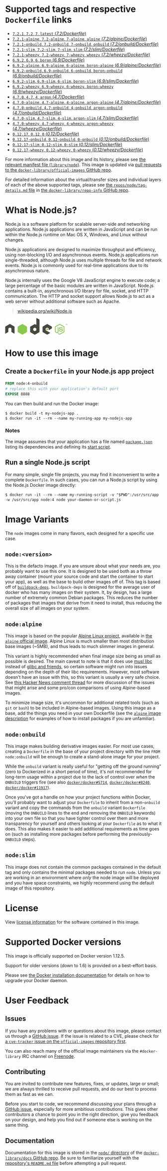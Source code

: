 # Supported tags and respective `Dockerfile` links

-	[`7.2.1`, `7.2`, `7`, `latest` (*7.2/Dockerfile*)](https://github.com/nodejs/docker-node/blob/5ac624bae8adf7f20314b503f8592760a683d935/7.2/Dockerfile)
-	[`7.2.1-alpine`, `7.2-alpine`, `7-alpine`, `alpine` (*7.2/alpine/Dockerfile*)](https://github.com/nodejs/docker-node/blob/5ac624bae8adf7f20314b503f8592760a683d935/7.2/alpine/Dockerfile)
-	[`7.2.1-onbuild`, `7.2-onbuild`, `7-onbuild`, `onbuild` (*7.2/onbuild/Dockerfile*)](https://github.com/nodejs/docker-node/blob/5ac624bae8adf7f20314b503f8592760a683d935/7.2/onbuild/Dockerfile)
-	[`7.2.1-slim`, `7.2-slim`, `7-slim`, `slim` (*7.2/slim/Dockerfile*)](https://github.com/nodejs/docker-node/blob/5ac624bae8adf7f20314b503f8592760a683d935/7.2/slim/Dockerfile)
-	[`7.2.1-wheezy`, `7.2-wheezy`, `7-wheezy`, `wheezy` (*7.2/wheezy/Dockerfile*)](https://github.com/nodejs/docker-node/blob/5ac624bae8adf7f20314b503f8592760a683d935/7.2/wheezy/Dockerfile)
-	[`6.9.2`, `6.9`, `6`, `boron` (*6.9/Dockerfile*)](https://github.com/nodejs/docker-node/blob/6948057bbd9cc1469ca0e5e64d3bd5f000d4dc97/6.9/Dockerfile)
-	[`6.9.2-alpine`, `6.9-alpine`, `6-alpine`, `boron-alpine` (*6.9/alpine/Dockerfile*)](https://github.com/nodejs/docker-node/blob/6948057bbd9cc1469ca0e5e64d3bd5f000d4dc97/6.9/alpine/Dockerfile)
-	[`6.9.2-onbuild`, `6.9-onbuild`, `6-onbuild`, `boron-onbuild` (*6.9/onbuild/Dockerfile*)](https://github.com/nodejs/docker-node/blob/6948057bbd9cc1469ca0e5e64d3bd5f000d4dc97/6.9/onbuild/Dockerfile)
-	[`6.9.2-slim`, `6.9-slim`, `6-slim`, `boron-slim` (*6.9/slim/Dockerfile*)](https://github.com/nodejs/docker-node/blob/6948057bbd9cc1469ca0e5e64d3bd5f000d4dc97/6.9/slim/Dockerfile)
-	[`6.9.2-wheezy`, `6.9-wheezy`, `6-wheezy`, `boron-wheezy` (*6.9/wheezy/Dockerfile*)](https://github.com/nodejs/docker-node/blob/6948057bbd9cc1469ca0e5e64d3bd5f000d4dc97/6.9/wheezy/Dockerfile)
-	[`4.7.0`, `4.7`, `4`, `argon` (*4.7/Dockerfile*)](https://github.com/nodejs/docker-node/blob/926106f27e3a6961191d7b802af6896a1ac892e3/4.7/Dockerfile)
-	[`4.7.0-alpine`, `4.7-alpine`, `4-alpine`, `argon-alpine` (*4.7/alpine/Dockerfile*)](https://github.com/nodejs/docker-node/blob/926106f27e3a6961191d7b802af6896a1ac892e3/4.7/alpine/Dockerfile)
-	[`4.7.0-onbuild`, `4.7-onbuild`, `4-onbuild`, `argon-onbuild` (*4.7/onbuild/Dockerfile*)](https://github.com/nodejs/docker-node/blob/926106f27e3a6961191d7b802af6896a1ac892e3/4.7/onbuild/Dockerfile)
-	[`4.7.0-slim`, `4.7-slim`, `4-slim`, `argon-slim` (*4.7/slim/Dockerfile*)](https://github.com/nodejs/docker-node/blob/926106f27e3a6961191d7b802af6896a1ac892e3/4.7/slim/Dockerfile)
-	[`4.7.0-wheezy`, `4.7-wheezy`, `4-wheezy`, `argon-wheezy` (*4.7/wheezy/Dockerfile*)](https://github.com/nodejs/docker-node/blob/926106f27e3a6961191d7b802af6896a1ac892e3/4.7/wheezy/Dockerfile)
-	[`0.12.17`, `0.12`, `0` (*0.12/Dockerfile*)](https://github.com/nodejs/docker-node/blob/4a722c29c0e52624af8b72b4711ebeba8ea39463/0.12/Dockerfile)
-	[`0.12.17-onbuild`, `0.12-onbuild`, `0-onbuild` (*0.12/onbuild/Dockerfile*)](https://github.com/nodejs/docker-node/blob/c3ff7866303b4c595ab07529cdf35f9df58f5b21/0.12/onbuild/Dockerfile)
-	[`0.12.17-slim`, `0.12-slim`, `0-slim` (*0.12/slim/Dockerfile*)](https://github.com/nodejs/docker-node/blob/4a722c29c0e52624af8b72b4711ebeba8ea39463/0.12/slim/Dockerfile)
-	[`0.12.17-wheezy`, `0.12-wheezy`, `0-wheezy` (*0.12/wheezy/Dockerfile*)](https://github.com/nodejs/docker-node/blob/4a722c29c0e52624af8b72b4711ebeba8ea39463/0.12/wheezy/Dockerfile)

For more information about this image and its history, please see [the relevant manifest file (`library/node`)](https://github.com/docker-library/official-images/blob/master/library/node). This image is updated via [pull requests to the `docker-library/official-images` GitHub repo](https://github.com/docker-library/official-images/pulls?q=label%3Alibrary%2Fnode).

For detailed information about the virtual/transfer sizes and individual layers of each of the above supported tags, please see [the `repos/node/tag-details.md` file](https://github.com/docker-library/repo-info/blob/master/repos/node/tag-details.md) in [the `docker-library/repo-info` GitHub repo](https://github.com/docker-library/repo-info).

# What is Node.js?

Node.js is a software platform for scalable server-side and networking applications. Node.js applications are written in JavaScript and can be run within the Node.js runtime on Mac OS X, Windows, and Linux without changes.

Node.js applications are designed to maximize throughput and efficiency, using non-blocking I/O and asynchronous events. Node.js applications run single-threaded, although Node.js uses multiple threads for file and network events. Node.js is commonly used for real-time applications due to its asynchronous nature.

Node.js internally uses the Google V8 JavaScript engine to execute code; a large percentage of the basic modules are written in JavaScript. Node.js contains a built-in, asynchronous I/O library for file, socket, and HTTP communication. The HTTP and socket support allows Node.js to act as a web server without additional software such as Apache.

> [wikipedia.org/wiki/Node.js](https://en.wikipedia.org/wiki/Node.js)

![logo](https://raw.githubusercontent.com/docker-library/docs/01c12653951b2fe592c1f93a13b4e289ada0e3a1/node/logo.png)

# How to use this image

## Create a `Dockerfile` in your Node.js app project

```dockerfile
FROM node:4-onbuild
# replace this with your application's default port
EXPOSE 8888
```

You can then build and run the Docker image:

```console
$ docker build -t my-nodejs-app .
$ docker run -it --rm --name my-running-app my-nodejs-app
```

### Notes

The image assumes that your application has a file named [`package.json`](https://docs.npmjs.com/files/package.json) listing its dependencies and defining its [start script](https://docs.npmjs.com/misc/scripts#default-values).

## Run a single Node.js script

For many simple, single file projects, you may find it inconvenient to write a complete `Dockerfile`. In such cases, you can run a Node.js script by using the Node.js Docker image directly:

```console
$ docker run -it --rm --name my-running-script -v "$PWD":/usr/src/app -w /usr/src/app node:4 node your-daemon-or-script.js
```

# Image Variants

The `node` images come in many flavors, each designed for a specific use case.

## `node:<version>`

This is the defacto image. If you are unsure about what your needs are, you probably want to use this one. It is designed to be used both as a throw away container (mount your source code and start the container to start your app), as well as the base to build other images off of. This tag is based off of [`buildpack-deps`](https://registry.hub.docker.com/_/buildpack-deps/). `buildpack-deps` is designed for the average user of docker who has many images on their system. It, by design, has a large number of extremely common Debian packages. This reduces the number of packages that images that derive from it need to install, thus reducing the overall size of all images on your system.

## `node:alpine`

This image is based on the popular [Alpine Linux project](http://alpinelinux.org), available in [the `alpine` official image](https://hub.docker.com/_/alpine). Alpine Linux is much smaller than most distribution base images (~5MB), and thus leads to much slimmer images in general.

This variant is highly recommended when final image size being as small as possible is desired. The main caveat to note is that it does use [musl libc](http://www.musl-libc.org) instead of [glibc and friends](http://www.etalabs.net/compare_libcs.html), so certain software might run into issues depending on the depth of their libc requirements. However, most software doesn't have an issue with this, so this variant is usually a very safe choice. See [this Hacker News comment thread](https://news.ycombinator.com/item?id=10782897) for more discussion of the issues that might arise and some pro/con comparisons of using Alpine-based images.

To minimize image size, it's uncommon for additional related tools (such as `git` or `bash`) to be included in Alpine-based images. Using this image as a base, add the things you need in your own Dockerfile (see the [`alpine` image description](https://hub.docker.com/_/alpine/) for examples of how to install packages if you are unfamiliar).

## `node:onbuild`

This image makes building derivative images easier. For most use cases, creating a `Dockerfile` in the base of your project directory with the line `FROM node:onbuild` will be enough to create a stand-alone image for your project.

While the `onbuild` variant is really useful for "getting off the ground running" (zero to Dockerized in a short period of time), it's not recommended for long-term usage within a project due to the lack of control over *when* the `ONBUILD` triggers fire (see also [`docker/docker#5714`](https://github.com/docker/docker/issues/5714), [`docker/docker#8240`](https://github.com/docker/docker/issues/8240), [`docker/docker#11917`](https://github.com/docker/docker/issues/11917)).

Once you've got a handle on how your project functions within Docker, you'll probably want to adjust your `Dockerfile` to inherit from a non-`onbuild` variant and copy the commands from the `onbuild` variant `Dockerfile` (moving the `ONBUILD` lines to the end and removing the `ONBUILD` keywords) into your own file so that you have tighter control over them and more transparency for yourself and others looking at your `Dockerfile` as to what it does. This also makes it easier to add additional requirements as time goes on (such as installing more packages before performing the previously-`ONBUILD` steps).

## `node:slim`

This image does not contain the common packages contained in the default tag and only contains the minimal packages needed to run `node`. Unless you are working in an environment where *only* the node image will be deployed and you have space constraints, we highly recommend using the default image of this repository.

# License

View [license information](https://github.com/joyent/node/blob/master/LICENSE) for the software contained in this image.

# Supported Docker versions

This image is officially supported on Docker version 1.12.5.

Support for older versions (down to 1.6) is provided on a best-effort basis.

Please see [the Docker installation documentation](https://docs.docker.com/installation/) for details on how to upgrade your Docker daemon.

# User Feedback

## Issues

If you have any problems with or questions about this image, please contact us through a [GitHub issue](https://github.com/nodejs/docker-node/issues). If the issue is related to a CVE, please check for [a `cve-tracker` issue on the `official-images` repository first](https://github.com/docker-library/official-images/issues?q=label%3Acve-tracker).

You can also reach many of the official image maintainers via the `#docker-library` IRC channel on [Freenode](https://freenode.net).

## Contributing

You are invited to contribute new features, fixes, or updates, large or small; we are always thrilled to receive pull requests, and do our best to process them as fast as we can.

Before you start to code, we recommend discussing your plans through a [GitHub issue](https://github.com/nodejs/docker-node/issues), especially for more ambitious contributions. This gives other contributors a chance to point you in the right direction, give you feedback on your design, and help you find out if someone else is working on the same thing.

## Documentation

Documentation for this image is stored in the [`node/` directory](https://github.com/docker-library/docs/tree/master/node) of the [`docker-library/docs` GitHub repo](https://github.com/docker-library/docs). Be sure to familiarize yourself with the [repository's `README.md` file](https://github.com/docker-library/docs/blob/master/README.md) before attempting a pull request.
